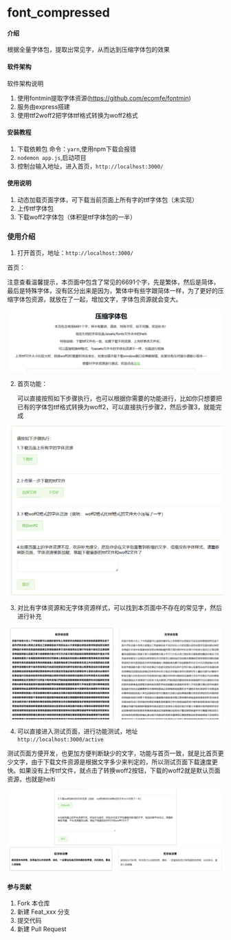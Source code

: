 # font_compressed

#### 介绍
根据全量字体包，提取出常见字，从而达到压缩字体包的效果

#### 软件架构
软件架构说明
1. 使用fontmin提取字体资源(https://github.com/ecomfe/fontmin)
2. 服务由express搭建
3. 使用ttf2woff2把字体ttf格式转换为woff2格式

#### 安装教程

1.  下载依赖包 命令：`yarn`,使用npm下载会报错
2.  `nodemon app.js`,启动项目
3.  控制台输入地址，进入首页，`http://localhost:3000/`

#### 使用说明

1.  动态加载页面字体，可下载当前页面上所有字的ttf字体包（未实现）
2.  上传ttf字体包
3.  下载woff2字体包（体积是ttf字体包的一半）


### 使用介绍

1. 打开首页，地址：`http://localhost:3000/`

首页：

注意查看温馨提示，本页面中包含了常见的6691个字，先是繁体，然后是简体，最后是特殊字体，没有区分出来是因为，繁体中有些字跟简体一样，为了更好的压缩字体包资源，就放在了一起，增加文字，字体包资源就会变大。

![image-20220528113001283](./readme-image/image-20220528113001283.png)





2. 首页功能：

   可以直接按照如下步骤执行，也可以根据你需要的功能进行，比如你只想要把已有的字体包ttf格式转换为woff2，可以直接执行步骤2，然后步骤3，就能完成

![image-20220528113616737](./readme-image/image-20220528113616737.png)



3. 对比有字体资源和无字体资源样式，可以找到本页面中不存在的常见字，然后进行补充

![image-20220528114007652](./readme-image/image-20220528114007652.png)



4. 可以直接进入测试页面，进行功能测试，地址`http://localhost:3000/active`

测试页面方便开发，也更加方便判断缺少的文字，功能与首页一致，就是比首页更少文字，由于下载文件资源是根据文字多少来判定的，所以测试页面下载速度更快。如果没有上传ttf文件，就点击了转换woff2按钮，下载的woff2就是默认页面资源，也就是heiti



![image-20220528114148503](./readme-image/image-20220528114148503.png)





#### 参与贡献

1.  Fork 本仓库
2.  新建 Feat_xxx 分支
3.  提交代码
4.  新建 Pull Request

